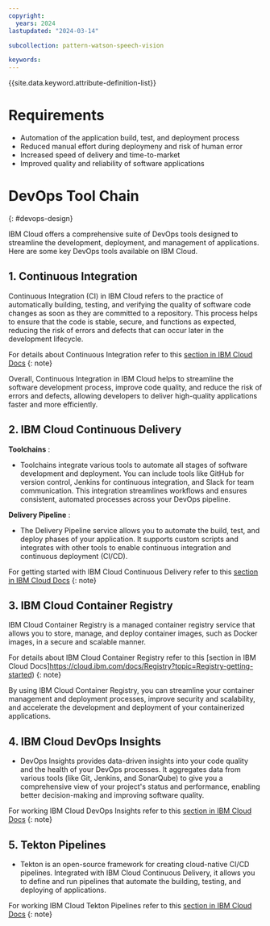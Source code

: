 ```yaml
---
copyright:
  years: 2024
lastupdated: "2024-03-14"

subcollection: pattern-watson-speech-vision

keywords:
---
```

{{site.data.keyword.attribute-definition-list}}

# Requirements

* Automation of the application build, test, and deployment process
* Reduced manual effort during deploymeny and risk of human error
* Increased speed of delivery and time-to-market
* Improved quality and reliability of software applications

# DevOps Tool Chain
{: #devops-design}

IBM Cloud offers a comprehensive suite of DevOps tools designed to streamline the development, deployment, and management of applications. Here are some key DevOps tools available on IBM Cloud.

## 1. Continuous Integration
Continuous Integration (CI) in IBM Cloud refers to the practice of automatically building, testing, and verifying the quality of software code changes as soon as they are committed to a repository. This process helps to ensure that the code is stable, secure, and functions as expected, reducing the risk of errors and defects that can occur later in the development lifecycle.

For details about Continuous Integration refer to this [section in IBM Cloud Docs](https://www.ibm.com/topics/continuous-integration)
{: note}

Overall, Continuous Integration in IBM Cloud helps to streamline the software development process, improve code quality, and reduce the risk of errors and defects, allowing developers to deliver high-quality applications faster and more efficiently.

## 2. IBM Cloud Continuous Delivery

 **Toolchains** :

* Toolchains integrate various tools to automate all stages of software development and deployment. You can include tools like GitHub for version control, Jenkins for continuous integration, and Slack for team communication. This integration streamlines workflows and ensures consistent, automated processes across your DevOps pipeline.

 **Delivery Pipeline** :

* The Delivery Pipeline service allows you to automate the build, test, and deploy phases of your application. It supports custom scripts and integrates with other tools to enable continuous integration and continuous deployment (CI/CD).

For getting started with IBM Cloud Continuous Delivery refer to this [section in IBM Cloud Docs](https://cloud.ibm.com/docs/ContinuousDelivery?topic=ContinuousDelivery-getting-started)
{: note}


## 3. IBM Cloud Container Registry

IBM Cloud Container Registry is a managed container registry service that allows you to store, manage, and deploy container images, such as Docker images, in a secure and scalable manner.


For details about IBM Cloud Container Registry refer to this [section in IBM Cloud Docs]https://cloud.ibm.com/docs/Registry?topic=Registry-getting-started)
{: note}

By using IBM Cloud Container Registry, you can streamline your container management and deployment processes, improve security and scalability, and accelerate the development and deployment of your containerized applications.

## 4. IBM Cloud DevOps Insights

* DevOps Insights provides data-driven insights into your code quality and the health of your DevOps processes. It aggregates data from various tools (like Git, Jenkins, and SonarQube) to give you a comprehensive view of your project's status and performance, enabling better decision-making and improving software quality.

For working IBM Cloud DevOps Insights refer to this [section in IBM Cloud Docs](https://cloud.ibm.com/docs/ContinuousDelivery?topic=ContinuousDelivery-di_working)
{: note}

## 5. Tekton Pipelines

* Tekton is an open-source framework for creating cloud-native CI/CD pipelines. Integrated with IBM Cloud Continuous Delivery, it allows you to define and run pipelines that automate the building, testing, and deploying of applications.

For working IBM Cloud Tekton Pipelines refer to this [section in IBM Cloud Docs](https://cloud.ibm.com/docs/ContinuousDelivery?topic=ContinuousDelivery-tekton-pipelines&interface=ui)
{: note}
